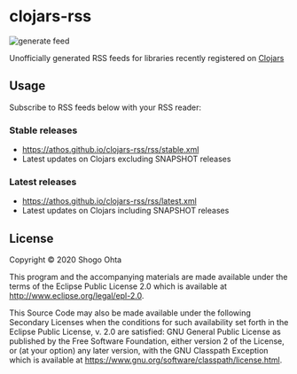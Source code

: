 # clojars-rss
![generate feed](https://github.com/athos/clojars-rss/workflows/generate%20feed/badge.svg?event=schedule)

Unofficially generated RSS feeds for libraries recently registered on [Clojars](https://clojars.org/)

## Usage

Subscribe to RSS feeds below with your RSS reader:

### Stable releases
- https://athos.github.io/clojars-rss/rss/stable.xml
- Latest updates on Clojars excluding SNAPSHOT releases

### Latest releases
- https://athos.github.io/clojars-rss/rss/latest.xml
- Latest updates on Clojars including SNAPSHOT releases

## License

Copyright © 2020 Shogo Ohta

This program and the accompanying materials are made available under the
terms of the Eclipse Public License 2.0 which is available at
http://www.eclipse.org/legal/epl-2.0.

This Source Code may also be made available under the following Secondary
Licenses when the conditions for such availability set forth in the Eclipse
Public License, v. 2.0 are satisfied: GNU General Public License as published by
the Free Software Foundation, either version 2 of the License, or (at your
option) any later version, with the GNU Classpath Exception which is available
at https://www.gnu.org/software/classpath/license.html.
